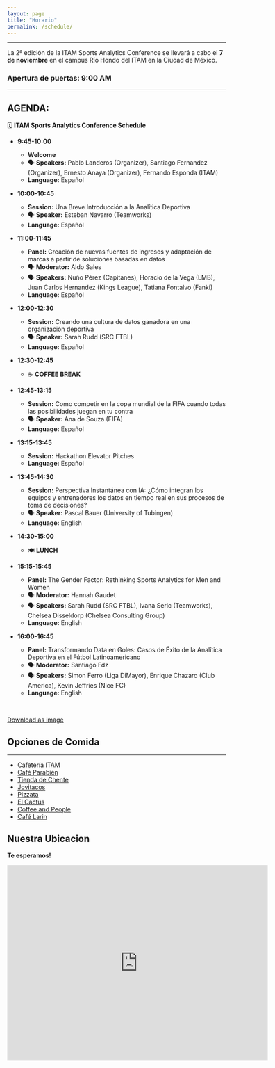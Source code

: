 ```yaml
---
layout: page
title: "Horario"
permalink: /schedule/
---
```

<hr>


La 2ª edición de la ITAM Sports Analytics Conference se llevará a cabo el **7 de noviembre** en el campus Río Hondo del ITAM en la Ciudad de México.

### Apertura de puertas: 9:00 AM


<hr>

## AGENDA:

 🗓 **ITAM Sports Analytics Conference Schedule**

- **9:45-10:00**
  - **Welcome**
  - 🗣 **Speakers:** Pablo Landeros (Organizer), Santiago Fernandez (Organizer), Ernesto Anaya (Organizer), Fernando Esponda (ITAM)
  - **Language:** Español

- **10:00-10:45**
  - **Session:** Una Breve Introducción a la Analítica Deportiva
  - 🗣 **Speaker:** Esteban Navarro (Teamworks)
  - **Language:** Español

- **11:00-11:45**
  - **Panel:** Creación de nuevas fuentes de ingresos y adaptación de marcas a partir de soluciones basadas en datos
  - 🗣 **Moderator:** Aldo Sales
  - 🗣 **Speakers:** Nuño Pérez (Capitanes), Horacio de la Vega (LMB), Juan Carlos Hernandez (Kings League), Tatiana Fontalvo (Fanki)
  - **Language:** Español

- **12:00-12:30**
  - **Session:** Creando una cultura de datos ganadora en una organización deportiva
  - 🗣 **Speaker:** Sarah Rudd (SRC FTBL)
  - **Language:** Español

- **12:30-12:45**
  - ☕ **COFFEE BREAK**

- **12:45-13:15**
  - **Session:** Como competir en la copa mundial de la FIFA cuando todas las posibilidades juegan en tu contra
  - 🗣 **Speaker:** Ana de Souza (FIFA)
  - **Language:** Español

- **13:15-13:45**
  - **Session:** Hackathon Elevator Pitches
  - **Language:** Español

- **13:45-14:30**
  - **Session:** Perspectiva Instantánea con IA: ¿Cómo integran los equipos y entrenadores los datos en tiempo real en sus procesos de toma de decisiones?
  - 🗣 **Speaker:** Pascal Bauer (University of Tubingen)
  - **Language:** English

- **14:30-15:00**
  - 🍽 **LUNCH**

- **15:15-15:45**
  - **Panel:** The Gender Factor: Rethinking Sports Analytics for Men and Women
  - 🗣 **Moderator:** Hannah Gaudet
  - 🗣 **Speakers:** Sarah Rudd (SRC FTBL), Ivana Seric (Teamworks), Chelsea Disseldorp (Chelsea Consulting Group)
  - **Language:** English

- **16:00-16:45**
  - **Panel:** Transformando Data en Goles: Casos de Éxito de la Analítica Deportiva en el Fútbol Latinoamericano
  - 🗣 **Moderator:** Santiago Fdz
  - 🗣 **Speakers:** Simon Ferro (Liga DiMayor), Enrique Chazaro (Club America), Kevin Jeffries (Nice FC)
  - **Language:** English


<br>

[Download as image](images/schedule.png)

## Opciones de Comida
---

- Cafetería ITAM
- [Café Parabién](https://maps.app.goo.gl/f6UV8XaL8myg7Nis8)
- [Tienda de Chente](https://maps.app.goo.gl/CFUP7nApMaLBwcN49)
- [Jovitacos](https://maps.app.goo.gl/MasJg11kDWEoEpBr8)
- [Pizzata](https://maps.app.goo.gl/crLatjG56r1tmpYd8)
- [El Cactus](https://maps.app.goo.gl/dhHwNb4HWevEy7CH8)
- [Coffee and People](https://maps.app.goo.gl/BazPh9S1XtMhnRSR7)
- [Café Larin](https://maps.app.goo.gl/3aP56YrhY7F3z8z76)



## Nuestra Ubicacion

**Te esperamos!**

<iframe src="https://www.google.com/maps/embed?pb=!1m18!1m12!1m3!1d3764.572418388279!2d-99.20230928879631!3d19.344351843416934!2m3!1f0!2f0!3f0!3m2!1i1024!2i768!4f13.1!3m3!1m2!1s0x85d200057116a1d1%3A0xeb89056e16e93b4f!2sInstituto%20Tecnol%C3%B3gico%20Aut%C3%B3nomo%20de%20M%C3%A9xico!5e0!3m2!1sen!2sus!4v1720803478790!5m2!1sen!2sus" width="600" height="450" style="border:0;" allowfullscreen="" loading="lazy" referrerpolicy="no-referrer-when-downgrade"></iframe>